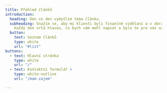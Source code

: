 ```yaml
---
title: Přehled článků
introduction:
  heading: Den co den vymýšlím téma článku.
  subheading: Snažím se, aby mí klienti byli finančně vzdělaní a v obraze. Proto mi
    každý den vrtá hlavou, co bych vám mohl napsat a bylo to pro vás užitečné.
  button:
    text: Seznam článků
    type: white
    url: "#list"
buttons:
  - text: Hlavní stránka
    type: white
    url: "/"
  - text: Kontaktní formulář >
    type: white-outline
    url: "/mam-zajem"

---
```

